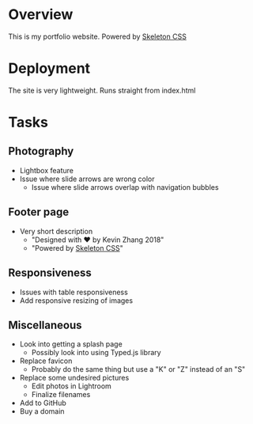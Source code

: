 # Overview
This is my portfolio website. Powered by <a href="http://getskeleton.com/">Skeleton CSS</a>


# Deployment
The site is very lightweight. Runs straight from index.html


# Tasks

## Photography
- Lightbox feature
- Issue where slide arrows are wrong color
    - Issue where slide arrows overlap with navigation bubbles

## Footer page
- Very short description
    - "Designed with ❤️ by Kevin Zhang 2018"
    - "Powered by <a href="http://getskeleton.com">Skeleton CSS</a>"

## Responsiveness
- Issues with table responsiveness
- Add responsive resizing of images

## Miscellaneous
- Look into getting a splash page
    - Possibly look into using Typed.js library
- Replace favicon
    - Probably do the same thing but use a "K" or "Z" instead of an "S"
- Replace some undesired pictures
    - Edit photos in Lightroom
    - Finalize filenames
- Add to GitHub
- Buy a domain